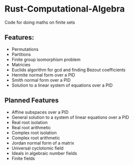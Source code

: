 # Rust-Computational-Algebra
Code for doing maths on finite sets

## Features:
 - Permutations
 - Partitions
 - Finite group isomorphism problem
 - Matricies
 - Euclids algorithm for gcd and finding Bezout coefficients
 - Hermite normal form over a PID
 - Smith normal form over a PID
 - Solution to a linear system of equations over a PID

## Planned Features
 - Affine subspaces over a PID
 - General solution to a system of linear equations over a PID
 - Real root isolation
 - Real root arithmetic
 - Complex root isolation
 - Complex root arithmetic
 - Jordan normal form of a matrix
 - Universal cyclotomic field
 - Ideals in algebraic number fields
 - Finite fields
